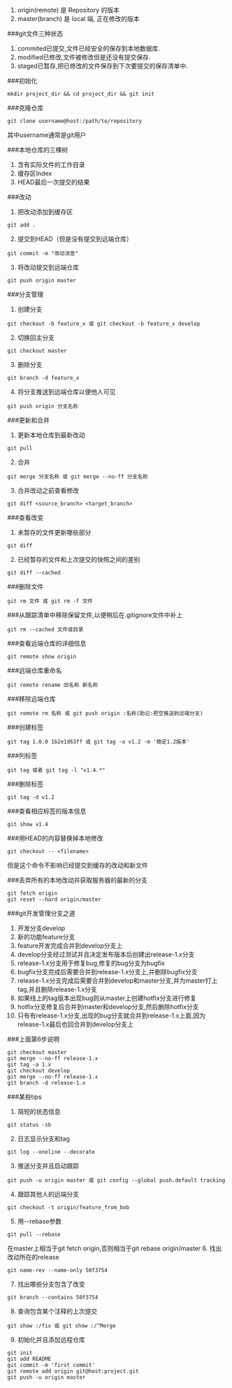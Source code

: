 ###
1. origin(remote) 是 Repository 的版本
2. master(branch) 是 local 端, 正在修改的版本

###git文件三种状态
1. commited已提交,文件已经安全的保存到本地数据库.
2. modified已修改,文件被修改但是还没有提交保存.
3. staged已暂存,把已修改的文件保存到下次要提交的保存清单中.

###初始化
```
mkdir project_dir && cd project_dir && git init
```

###克隆仓库   
```
git clone username@host:/path/to/repository
```
其中username通常是git用户

###本地仓库的三棵树
1. 含有实际文件的工作目录
2. 缓存区Index
3. HEAD最后一次提交的结果

###改动
1. 把改动添加到缓存区   
```
git add .  
```
2. 提交到HEAD（但是没有提交到远端仓库）  
```
git commit -m "改动消息"
```
3. 将改动提交到远端仓库    
```
git push origin master
```

###分支管理 
1. 创建分支   
```
git checkout -b feature_x 或 git checkout -b feature_x develop
``` 
2. 切换回主分支   
```
git checkout master 
```
3. 删除分支        
```
git branch -d feature_x
```
4. 将分支推送到远端仓库以便他人可见   
```
git push origin 分支名称
```

###更新和合并   
1. 更新本地仓库到最新改动  
```
git pull 
```
2. 合并  
```
git merge 分支名称 或 git merge --no-ff 分支名称
```
3. 合并改动之前查看修改   
```
git diff <source_branch> <target_branch>
```

###查看改变
1. 未暂存的文件更新哪些部分
```
git diff 
```
2. 已经暂存的文件和上次提交的快照之间的差别
```
git diff --cached
```

###删除文件
```
git rm 文件 或 git rm -f 文件
```

###从跟踪清单中移除保留文件,以便稍后在.gitignore文件中补上
```
git rm --cached 文件或目录
```

###查看远端仓库的详细信息
```
git remote show origin
```

###远端仓库重命名
```
git remote rename 旧名称 新名称
```

###移除远端仓库
```
git remote rm 名称 或 git push origin :名称(助记:把空推送到远端分支)
```

###创建标签
```
git tag 1.0.0 1b2e1d63ff 或 git tag -a v1.2 -m '稳定1.2版本'
```

###列标签
```
git tag 或者 git tag -l "v1.4.*"
```

###删除标签
```
git tag -d v1.2
```

###查看相应标签的版本信息
```
git show v1.4
```

###用HEAD的内容替换掉本地修改
```
git checkout -- <filename>
```
但是这个命令不影响已经提交到缓存的改动和新文件

###丢弃所有的本地改动并获取服务器的最新的分支
```
git fetch origin 
git reset --hard origin/master
```

###git开发管理分支之道
1. 开发分支develop 
2. 新的功能feature分支 
3. feature开发完成合并到develop分支上
4. develop分支经过测试并且决定发布版本后创建出release-1.x分支 
5. release-1.x分支用于修复bug,修复的bug分支为bugfix
6. bugfix分支完成后需要合并到release-1.x分支上,并删除bugfix分支
6. release-1.x分支完成后需要合并到develop和master分支,并为master打上tag,并且删除release-1.x分支
7. 如果线上的tag版本出现bug则从master上创建hotfix分支进行修复
8. hotfix分支修复后合并到master和develop分支,然后删除hotfix分支
9. 只有有release-1.x分支,出现的bug分支就合并到release-1.x上面,因为release-1.x最后也回合并到develop分支上

###上面第6步说明
```
git checkout master 
git merge --no-ff release-1.x
git tag -a 1.x
git checkout develop 
git merge --no-ff release-1.x
git branch -d release-1.x
```

###某些tips  
1. 简短的状态信息
```
git status -sb
```
2. 日志显示分支和tag
```
git log --oneline --decorate
```
3. 推送分支并且启动跟踪
```
git push -u origin master 或 git config --global push.default tracking
```
4. 跟踪其他人的远端分支
```
git checkout -t origin/feature_from_bob
```
5. 用--rebase参数
```
git pull --rebase 
```
在master上相当于git fetch origin,否则相当于git rebase origin/master
6. 找出改动所在的release
```
git name-rev --name-only 50f3754
```
7. 找出哪些分支包含了改变
```
git branch --contains 50f3754
```
8. 查询包含某个注释的上次提交
```
git show :/fix 或 git show :/^Merge
```
9. 初始化并且添加远程仓库   
```
git init
git add README
git commit -m 'first commit'
git remote add origin git@host:project.git
git push -u origin master
```
